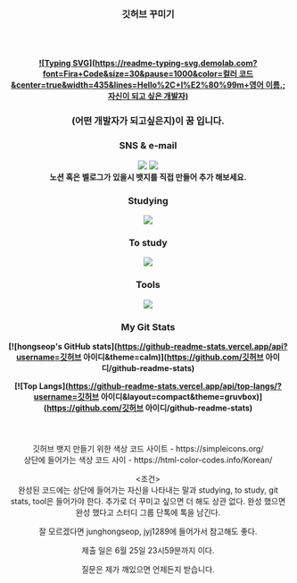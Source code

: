 <div align="center">
<h3>깃허브 꾸미기</h3>
<h4>
<br><br>
<div align=center>

[![Typing SVG](https://readme-typing-svg.demolab.com?font=Fira+Code&size=30&pause=1000&color=컬러 코드&center=true&width=435&lines=Hello%2C+I%E2%80%99m+영어 이름.;자신이 되고 싶은 개발자)](https://git.io/typing-svg)
### (어떤 개발자가 되고싶은지)이 꿈 입니다.

<div align="center"><h3>SNS & e-mail</h3></div>
<div align = center>
<img src="https://img.shields.io/badge/자신인스타 아이디-색상 코드?style=flat-square-badge&logo=Instagram&logoColor=white">
<img src="https://img.shields.io/badge/자신의 지메일-색상코?style=flat-square-badge&logo=gmail&logoColor=white"><br>
노션 혹은 벨로그가 있을시 뱃지를 직접 만들어 추가 해보세요.

<div align="center"><h3>Studying</h3></div>
 <div align="center">
<img src="https://img.shields.io/badge/기술명-색상 코드?style=flat-square-badge&logo=스텍 이름&logoColor=white">
  
<div align="center"><h3>To study</h3>
<img src="https://img.shields.io/badge/기술명-색상 코드?style=flat-square-badge&logo=스텍 이름&logoColor=white">
</div>
 
<div align="center"><h3>Tools</h3></div>
<div align="center">
<img src="https://img.shields.io/badge/IDE명-색상 코드?&style=flat-square-badge&logo=IDE 이름&logoColor=white">
</div>

<div align="center"><h3>My Git Stats</h3></div> 

[![hongseop's GitHub stats](https://github-readme-stats.vercel.app/api?username=깃허브 아이디&theme=calm)](https://github.com/깃허브 아이디/github-readme-stats)

[![Top Langs](https://github-readme-stats.vercel.app/api/top-langs/?username=깃허브 아이디&layout=compact&theme=gruvbox)](https://github.com/깃허브 아이디/github-readme-stats)
</h4>
<br>
<br>
깃허브 뱃지 만들기 위한 색상 코드 사이트 - https://simpleicons.org/<br>
상단에 들어가는 색상 코드 사이 - https://html-color-codes.info/Korean/

<조건><br>
완성된 코드에는 상단에 들어가는 자신을 나타내는 말과 studying, to study, git stats, tool은 들어가야 한다.
추가로 더 꾸미고 싶으면 더 해도 상관 없다. 
완성 했으면 완성 했다고 스터디 그룹 단톡에 톡을 남긴다.

잘 모르겠다면 junghongseop, jyj1289에 들어가서 참고해도 좋다.

제출 일은 6월 25일 23시59분까지 이다.

질문은 제가 깨있으면 언제든지 받습니다.

